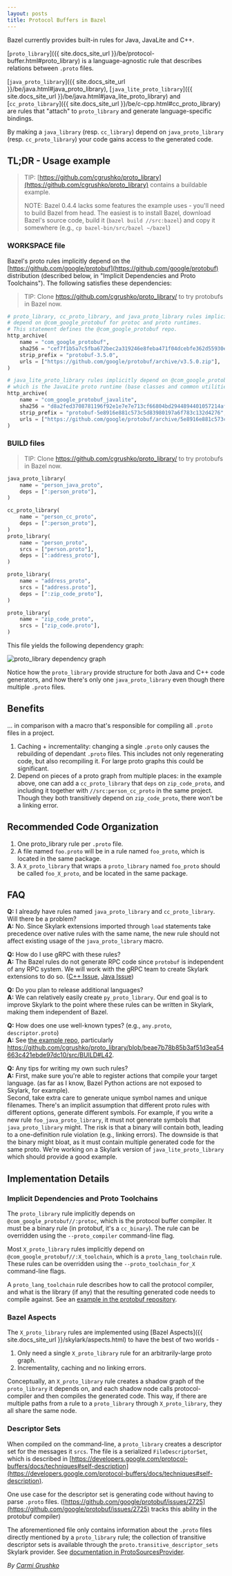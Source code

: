 ```yaml
---
layout: posts
title: Protocol Buffers in Bazel
---
```


Bazel currently provides built-in rules for Java, JavaLite and C++.

[`proto_library`]({{ site.docs_site_url }}/be/protocol-buffer.html#proto_library)
is a language-agnostic rule that describes relations between `.proto` files.

[`java_proto_library`]({{ site.docs_site_url }}/be/java.html#java_proto_library),
[`java_lite_proto_library`]({{ site.docs_site_url }}/be/java.html#java_lite_proto_library)
and
[`cc_proto_library`]({{ site.docs_site_url }}/be/c-cpp.html#cc_proto_library)
are rules that "attach" to `proto_library` and generate language-specific
bindings.

By making a `java_library` (resp. `cc_library`) depend on `java_proto_library`
(resp. `cc_proto_library`) your code gains access to the generated code.

## TL;DR - Usage example

> TIP:
> [https://github.com/cgrushko/proto_library](https://github.com/cgrushko/proto_library)
> contains a buildable example.
>
> NOTE: Bazel 0.4.4 lacks some features the example uses - you'll need to build
> Bazel from head. The easiest is to install Bazel, download Bazel's source
> code, build it (`bazel build //src:bazel`) and copy it somewhere (e.g., `cp
> bazel-bin/src/bazel ~/bazel`)

### WORKSPACE file

Bazel's proto rules implicitly depend on the
[https://github.com/google/protobuf](https://github.com/google/protobuf)
distribution (described below, in "Implicit Dependencies and Proto Toolchains").
The following satisfies these dependencies:

> TIP: Clone https://github.com/cgrushko/proto_library/ to try protobufs in Bazel now.

```python
# proto_library, cc_proto_library, and java_proto_library rules implicitly
# depend on @com_google_protobuf for protoc and proto runtimes.
# This statement defines the @com_google_protobuf repo.
http_archive(
    name = "com_google_protobuf",
    sha256 = "cef7f1b5a7c5fba672bec2a319246e8feba471f04dcebfe362d55930ee7c1c30",
    strip_prefix = "protobuf-3.5.0",
    urls = ["https://github.com/google/protobuf/archive/v3.5.0.zip"],
)

# java_lite_proto_library rules implicitly depend on @com_google_protobuf_javalite//:javalite_toolchain,
# which is the JavaLite proto runtime (base classes and common utilities).
http_archive(
    name = "com_google_protobuf_javalite",
    sha256 = "d8a2fed3708781196f92e1e7e7e713cf66804bd2944894401057214aff4f468e",
    strip_prefix = "protobuf-5e8916e881c573c5d83980197a6f783c132d4276",
    urls = ["https://github.com/google/protobuf/archive/5e8916e881c573c5d83980197a6f783c132d4276.zip"],
)
```

### BUILD files

> TIP: Clone https://github.com/cgrushko/proto_library/ to try protobufs in Bazel now.

```python
java_proto_library(
    name = "person_java_proto",
    deps = [":person_proto"],
)

cc_proto_library(
    name = "person_cc_proto",
    deps = [":person_proto"],
)
proto_library(
    name = "person_proto",
    srcs = ["person.proto"],
    deps = [":address_proto"],
)

proto_library(
    name = "address_proto",
    srcs = ["address.proto"],
    deps = [":zip_code_proto"],
)

proto_library(
    name = "zip_code_proto",
    srcs = ["zip_code.proto"],
)
```

This file yields the following dependency graph:

![proto_library dependency graph](/assets/proto_library-dep-graph.png)

Notice how the `proto_library` provide structure for both Java and C++ code
generators, and how there's only one `java_proto_library` even though there
multiple `.proto` files.

## Benefits

... in comparison with a macro that's responsible for compiling all `.proto`
files in a project.

1.  Caching + incrementality: changing a single `.proto` only causes the
    rebuilding of dependant `.proto` files. This includes not only regenerating
    code, but also recompiling it. For large proto graphs this could be
    significant.
2.  Depend on pieces of a proto graph from multiple places: in the example
    above, one can add a `cc_proto_library` that `deps` on `zip_code_proto`, and
    including it together with `//src:person_cc_proto` in the same project.
    Though they both transitively depend on `zip_code_proto`, there won't be a
    linking error.

## Recommended Code Organization

1.  One proto_library rule per `.proto` file.
2.  A file named `foo.proto` will be in a rule named `foo_proto`, which is
    located in the same package.
3.  A `X_proto_library` that wraps a `proto_library` named `foo_proto` should be
    called `foo_X_proto`, and be located in the same package.

## FAQ

**Q:** I already have rules named `java_proto_library` and `cc_proto_library`.
Will there be a problem?<br />
**A:** No. Since Skylark extensions imported through `load` statements take
precedence over native rules with the same name, the new rule should not affect
existing usage of the `java_proto_library` macro.

**Q:** How do I use gRPC with these rules?<br />
**A:** The Bazel rules do not generate RPC code since `protobuf` is independent
of any RPC system. We will work with the gRPC team to create Skylark extensions
to do so. ([C++ Issue](https://github.com/grpc/grpc/issues/9873), [Java
Issue](https://github.com/grpc/grpc-java/issues/2756))

**Q:** Do you plan to release additional languages?<br />
**A:** We can relatively easily create `py_proto_library`. Our end goal is to
improve Skylark to the point where these rules can be written in Skylark, making
them independent of Bazel.

**Q:** How does one use well-known types? (e.g., `any.proto`,
`descriptor.proto`)<br />
**A:** See [the example repo](https://github.com/cgrushko/proto_library), particularly https://github.com/cgrushko/proto_library/blob/beae7b78b85b3af51d3ea54663c421ebde97dc10/src/BUILD#L42.

**Q:** Any tips for writing my own such rules?<br />
**A:** First, make sure you're able to register actions that compile your target
language. (as far as I know, Bazel Python actions are not exposed to Skylark,
for example).<br />
Second, take extra care to generate unique symbol names and unique filenames.
There's an implicit assumption that different proto rules with different
options, generate different symbols. For example, if you write a new rule
`foo_java_proto_library`, it must not generate symbols that `java_proto_library`
might. The risk is that a binary will contain both, leading to a one-definition
rule violation (e.g., linking errors). The downside is that the binary might
bloat, as it must contain multiple generated code for the same proto. We're
working on a Skylark version of `java_lite_proto_library` which should provide a
good example.

## Implementation Details

### Implicit Dependencies and Proto Toolchains

The `proto_library` rule implicitly depends on `@com_google_protobuf//:protoc`,
which is the protocol buffer compiler. It must be a binary rule (in protobuf,
it's a `cc_binary`). The rule can be overridden using the `--proto_compiler`
command-line flag.

Most `X_proto_library` rules implicitly depend on
`@com_google_protobuf//:X_toolchain`, which is a `proto_lang_toolchain` rule.
These rules can be overridden using the `--proto_toolchain_for_X` command-line
flags.

A `proto_lang_toolchain` rule describes how to call the protocol compiler, and
what is the library (if any) that the resulting generated code needs to compile
against. See an [example in the protobuf
repository](https://github.com/google/protobuf/blob/b4b0e304be5a68de3d0ee1af9b286f958750f5e4/BUILD#L773).

### Bazel Aspects

The `X_proto_library` rules are implemented using [Bazel
Aspects]({{ site.docs_site_url }}/skylark/aspects.html) to have
the best of two worlds -

1.  Only need a single `X_proto_library` rule for an arbitrarily-large proto
    graph.
2.  Incrementality, caching and no linking errors.

Conceptually, an `X_proto_library` rule creates a shadow graph of the
`proto_library` it depends on, and each shadow node calls protocol-compiler and
then compiles the generated code. This way, if there are multiple paths from a
rule to a `proto_library` through `X_proto_library`, they all share the same
node.

### Descriptor Sets

When compiled on the command-line, a `proto_library` creates a descriptor set
for the messages it `srcs`. The file is a serialized `FileDescriptorSet`, which
is described in
[https://developers.google.com/protocol-buffers/docs/techniques#self-description](https://developers.google.com/protocol-buffers/docs/techniques#self-description).

One use case for the descriptor set is generating code without having to parse
`.proto` files.
([https://github.com/google/protobuf/issues/2725](https://github.com/google/protobuf/issues/2725)
tracks this ability in the protobuf compiler)

The aforementioned file only contains information about the `.proto` files
directly mentioned by a `proto_library` rule; the collection of transitive
descriptor sets is available through the `proto.transitive_descriptor_sets`
Skylark provider. See [documentation in
ProtoSourcesProvider](https://github.com/bazelbuild/bazel/blob/5dbb23ba44ec0037cf0944b17716ea3f08a69c27/src/main/java/com/google/devtools/build/lib/rules/proto/ProtoSourcesProvider.java#L121).

*By [Carmi Grushko](https://github.com/cgrushko)*
